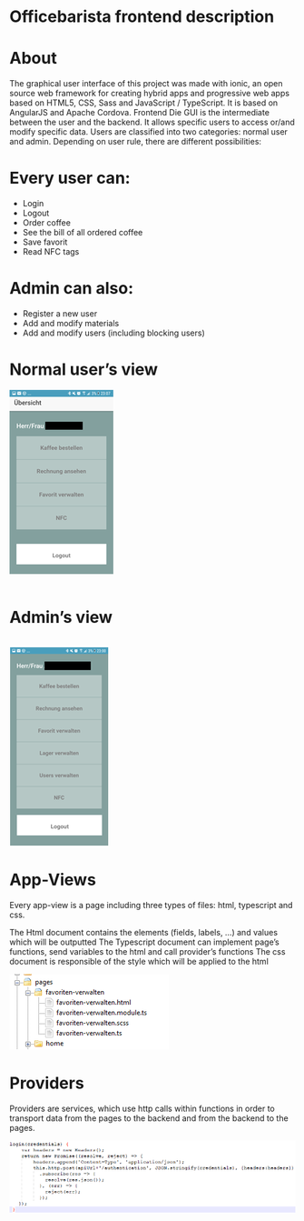 # Officebarista frontend description
# About
The graphical user interface of this project was made with ionic, an open source web framework for creating hybrid apps and progressive web apps based on HTML5, CSS, Sass and JavaScript / TypeScript. It is based on AngularJS and Apache Cordova.
Frontend
Die GUI is the intermediate between the user and the backend.  It allows specific users to access or/and modify specific data. Users are classified into two categories: normal user and admin. Depending on user rule, there are different possibilities:

# Every user can:
-	Login                               
-	Logout
-	Order coffee
-	See the bill of all ordered coffee
-	Save favorit
-	Read NFC tags

# Admin can also:
-	Register a new user
-	Add and modify materials
-	Add and modify users (including blocking users)
  
  
 # Normal user’s view                                  

![user](https://github.com/gauggelb/Officebarista/blob/master/frontend/README/user.png)                
                                                                                                            
# Admin’s view                                                                                                       
                                                                                                            
![admin](https://github.com/gauggelb/Officebarista/blob/master/frontend/README/admin.png)                                  

# App-Views
Every app-view is a page including three types of files:  html, typescript and css. 
 
The Html document contains the elements (fields, labels, …) and values which will be outputted
The Typescript document can implement page’s functions, send variables to the html and call provider’s functions 
The css document is responsible of the style which will be applied to the html

                                      
![pages](https://github.com/gauggelb/Officebarista/blob/master/frontend/README/pages.png)     

# Providers
Providers are services, which use http calls within functions in order to transport data from the pages to the backend and from the backend to the pages. 
                                      
![providers](https://github.com/gauggelb/Officebarista/blob/master/frontend/README/providers.png)         

